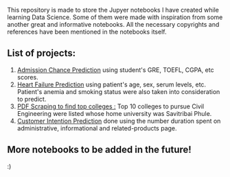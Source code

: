 This repository is made to store the Jupyer notebooks I have created while learning Data Science. Some of them were made with inspiration from some another great and informative notebooks. All the necessary copyrights and references have been mentioned in the notebooks itself. 

## List of projects:
1. [Admission Chance Prediction](https://github.com/vishxm/DataScienceNBs/tree/master/ChanceOfAdmit) using student's GRE, TOEFL, CGPA, etc scores. 
2. [Heart Failure Prediction](https://github.com/vishxm/DataScienceNBs/tree/master/HeartFailure) using patient's age, sex, serum levels, etc. Patient's anemia and smoking status were also taken into consideration to predict.
3. [PDF Scraping to find top colleges :](https://github.com/vishxm/DataScienceNBs/tree/master/CapGuideTask) Top 10 colleges to pursue Civil Engineering were listed whose home university was Savitribai Phule.
4. [Customer Intention Prediction](https://github.com/vishxm/DataScienceNBs/tree/master/CustomerIntention) done using the number duration spent on administrative, informational and related-products page.


## More notebooks to be added in the future!
:)


